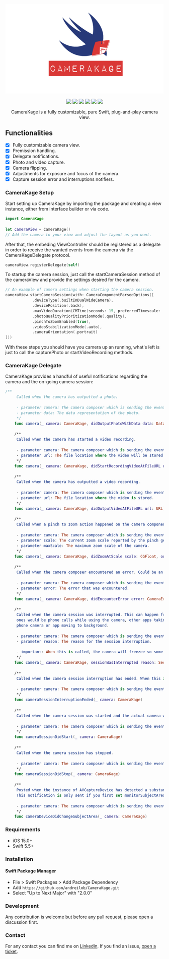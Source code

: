 <p align="center">
<img src="https://raw.githubusercontent.com/andreilob/CameraKage/main/images/logo.png" alt="CameraKage" title="CameraKage" width="600"/>
</p>

<p align="center">
<a href="https://github.com/andreilob/CameraKage/actions/workflows/builder.yml?query=workflows+Swift"><img src="https://img.shields.io/github/actions/workflow/status/andreilob/CameraKage/builder.yml"></a>
<a href="https://swift.org/package-manager/"><img src="https://img.shields.io/badge/SPM-Supported-red"></a>
<a href="https://www.swift.org/blog/swift-5.5-released/"><img src="https://img.shields.io/badge/Swift-5.5-green"></a>
<a href="https://support.apple.com/en-us/HT212788"><img src="https://img.shields.io/badge/iOS-15%2B-informational"></a>               
<a href="https://raw.githubusercontent.com/andreilob/CameraKage/main/LICENSE"><img src="https://img.shields.io/badge/license-MIT-black"></a>
<a href="https://github.com/andreilob/CameraKage/releases/tag/1.1.0"><img src="https://img.shields.io/badge/Version-1.1.1-informational"></a>         
</p>

<p align="center">
CameraKage is a fully customizable, pure Swift, plug-and-play camera view.
</p>

## Functionalities

- [x] Fully customizable camera view.
- [x] Premission handling.
- [x] Delegate notifications.
- [x] Photo and video capture.
- [x] Camera flipping.
- [x] Adjustments for exposure and focus of the camera.
- [x] Capture session error and interruptions notifiers.

### CameraKage Setup

Start setting up CameraKage by importing the package and creating a view instance, either from interface builder or via code.

```swift
import CameraKage

let cameraView = CameraKage()
// Add the camera to your view and adjust the layout as you want.
```
After that, the embeding ViewController should be registered as a delegate in order to receive the wanted events from the camera via the CameraKageDelegate protocol.

```swift
cameraView.registerDelegate(self)
```
To startup the camera session, just call the startCameraSession method of the cameraView and provide the settings desired for the camera.

```swift
// An example of camera settings when starting the camera session.
cameraView.startCameraSession(with: CameraComponentParsedOptions([
            .deviceType(.builtInDualWideCamera),
            .devicePosition(.back),
            .maxVideoDuration(CMTime(seconds: 15, preferredTimescale: .max)),
            .photoQualityPrioritizationMode(.quality),
            .pinchToZoomEnabled(true),
            .videoStabilizationMode(.auto),
            .cameraOrientation(.portrait)
]))
```
With these steps you should have you camera up an running, what's left is just to call the capturePhoto or startVideoRecording methods.

### CameraKage Delegate

CameraKage provides a handful of useful notifications regarding the camera and the on-going camera session:

```swift
/**
     Called when the camera has outputted a photo.
     
     - parameter camera: The camera composer which is sending the event.
     - parameter data: The data representation of the photo.
     */
    func camera(_ camera: CameraKage, didOutputPhotoWithData data: Data)
    
    /**
     Called when the camera has started a video recording.
     
     - parameter camera: The camera composer which is sending the event.
     - parameter url: The file location where the video will be stored when recording ends.
     */
    func camera(_ camera: CameraKage, didStartRecordingVideoAtFileURL url: URL)
    
    /**
     Called when the camera has outputted a video recording.
     
     - parameter camera: The camera composer which is sending the event.
     - parameter url: The file location where the video is stored.
     */
    func camera(_ camera: CameraKage, didOutputVideoAtFileURL url: URL)
    
    /**
     Called when a pinch to zoom action happened on the camera component.
     
     - parameter camera: The camera composer which is sending the event.
     - parameter scale: The current zoom scale reported by the pinch gesture.
     - parameter maxScale: The maximum zoom scale of the camera.
     */
    func camera(_ camera: CameraKage, didZoomAtScale scale: CGFloat, outOfMaximumScale maxScale: CGFloat)
    
    /**
     Called when the camera composer encountered an error. Could be an output, camera or a session related error.
     
     - parameter camera: The camera composer which is sending the event.
     - parameter error: The error that was encountered.
     */
    func camera(_ camera: CameraKage, didEncounterError error: CameraError)
    
    /**
     Called when the camera session was interrupted. This can happen from various reason but most common
     ones would be phone calls while using the camera, other apps taking control over the
     phone camera or app moving to background.
     
     - parameter camera: The camera composer which is sending the event.
     - parameter reason: The reason for the session interruption.
     
     - important: When this is called, the camera will freezee so some UI overlay might be necessary on the client side.
     */
    func camera(_ camera: CameraKage, sessionWasInterrupted reason: SessionInterruptionReason)
    
    /**
     Called when the camera session interruption has ended. When this is called the camera will resume working.
     
     - parameter camera: The camera composer which is sending the event.
     */
    func cameraSessionInterruptionEnded(_ camera: CameraKage)
    
    /**
     Called when the camera session was started and the actual camera will be visible on screen.
     
     - parameter camera: The camera composer which is sending the event.
     */
    func cameraSessionDidStart(_ camera: CameraKage)
    
    /**
     Called when the camera session has stopped.
     
     - parameter camera: The camera composer which is sending the event.
     */
    func cameraSessionDidStop(_ camera: CameraKage)
    
    /**
     Posted when the instance of AVCaptureDevice has detected a substantial change to the video subject area.
     This notification is only sent if you first set monitorSubjectAreaChange to `true` in the `focus()` camera method.
     
     - parameter camera: The camera composer which is sending the event.
     */
    func cameraDeviceDidChangeSubjectArea(_ camera: CameraKage)
```

### Requirements
- iOS 15.0+
- Swift 5.5+

### Installation

#### Swift Package Manager

- File > Swift Packages > Add Package Dependency
- Add `https://github.com/andreilob/CameraKage.git`
- Select "Up to Next Major" with "2.0.0"

### Development

Any contribution is welcome but before any pull request, please open a discussion first.

### Contact

For any contact you can find me on [Linkedin](https://www.linkedin.com/in/alobont/). If you find an issue, [open a ticket](https://github.com/andreilob/CameraKage/issues/new).
